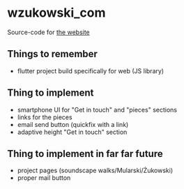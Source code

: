 # wzukowski_com

Source-code for [the website](https://wzukowski.com)

## Things to remember

- flutter project build specifically for web (JS library)

## Thing to implement

- smartphone UI for "Get in touch" and "pieces" sections
- links for the pieces
- email send button (quickfix with a link)
- adaptive height "Get in touch" section

## Thing to implement in far far future

- project pages (soundscape walks/Mularski/Żukowski)
- proper mail button